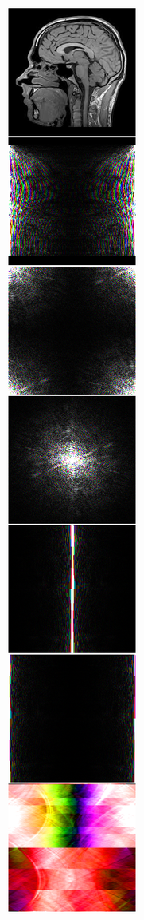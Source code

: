 <img src="scan.png" />
<img src="1_fourier_1d.png" />
<img src="2_fourier_2d.png" />
<img src="3_transform.png" />
<img src="4_transform_new.png" />
<img src="5_transform_new_new.png" />
<img src="6_radon.png" />
